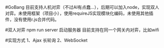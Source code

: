 #GoBang
目前支持人机对弈（不过AI有点蠢...），后期可以加入node，实现双人对弈。未使用框架（项目小），使用requireJS实现模块化编码，未使用其他插件，没有使用r.js合并代码。

#双人对弈
npm run server 启动服务器
目前支持在同一个网关内对弈，比如wifi

#实现方式
1、Ajax 长轮询
2、WebSocket